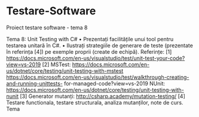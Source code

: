 # Testare-Software
Proiect testare software - tema 8


Tema 8: Unit Testing with C#
• Prezentați facilitățile unui tool pentru testarea unitară în C#.
• Ilustrați strategiile de generare de teste (prezentate în referința [4]) pe exemple proprii
(create de echipă).
Referințe:
[1] https://docs.microsoft.com/en-us/visualstudio/test/unit-test-your-code?view=vs-2019
[2] MSTest:
https://docs.microsoft.com/en-us/dotnet/core/testing/unit-testing-with-mstest
https://docs.microsoft.com/en-us/visualstudio/test/walkthrough-creating-and-running-unittests-
for-managed-code?view=vs-2019
NUnit: https://docs.microsoft.com/en-us/dotnet/core/testing/unit-testing-with-nunit
[3] Generator mutanți: http://csharp.academy/mutation-testing/
[4] Testare functionala, testare structurala, analiza mutanților, note de curs.
Tema
